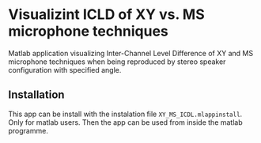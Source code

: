 # Visualizint ICLD of XY vs. MS microphone techniques 
Matlab application visualizing Inter-Channel Level Difference of XY and MS microphone techniques when being reproduced by stereo speaker configuration with specified angle.

## Installation

This app can be install with the instalation file `XY_MS_ICDL.mlappinstall`. Only for matlab users.
Then the app can be used from inside the matlab programme.